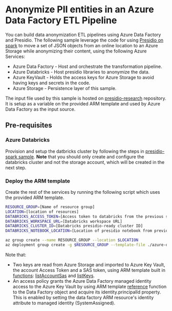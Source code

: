 # Anonymize PII entities in an Azure Data Factory ETL Pipeline

You can build data anonymization ETL pipelines using Azure Data Factory and Presidio.
The following sample leverage the code for using [Presidio on spark](../spark/index.md) to move a set of JSON objects from an online location to an Azure Storage while anonymizing their content, using the following Azure Services:

* Azure Data Factory - Host and orchestrate the transformation pipeline.
* Azure Databricks - Host presidio libraries to anonymize the data.
* Azure KeyVault - Holds the access keys for Azure Storage to avoid having keys and secrets in the code.
* Azure Storage - Persistence layer of this sample.

The input file used by this sample is hosted on [presidio-research](https://github.com/microsoft/presidio-research/) repository. 
It is setup as a variable on the provided ARM template and used by Azure Data Factory as the input source.

## Pre-requisites

### Azure Databricks

Provision and setup the datbricks cluster by following the steps in [presidio-spark sample](../spark/index.md#Azure-Databricks). 
**Note** that you should only create and configure the databricks cluster and not the storage account, which will be created in the next step.

### Deploy the ARM template

Create the rest of the services by running the following script which uses the provided ARM template.

```bash
RESOURCE_GROUP=[Name of resource group]
LOCATION=[location of resources]
DATABRICKS_ACCESS_TOKEN=[Access token to databricks from the previous step]
DATABRICKS_WORKSPACE_URL=[Databricks workspace URL]
DATABRICKS_CLUSTER_ID=[Databricks presidio-ready cluster ID]
DATABRICKS_NOTEBOOK_LOCATION=[Location of presidio notebook from previous step]

az group create --name RESOURCE_GROUP --location $LOCATION
az deployment group create -g $RESOURCE_GROUP --template-file ./azure-deploy.json --parameters Databricks_accessToken=$DATABRICKS_ACCESS_TOKEN Databricks_clusterId=$DATABRICKS_CLUSTER_ID Databricks_notebookLocation=$DATABRICKS_NOTEBOOK_LOCATION Databricks_workSpaceUrl=$DATABRICKS_WORKSPACE_URL
```

Note that:

* Two keys are read from Azure Storage and imported to Azure Key Vault, the account Access Token and a SAS token, using ARM template built in [functions](https://docs.microsoft.com/en-us/azure/azure-resource-manager/templates/template-functions): [listAccountSas](https://docs.microsoft.com/en-us/rest/api/storagerp/storageaccounts/listaccountsas) and [listKeys](https://docs.microsoft.com/en-us/rest/api/storagerp/storageaccounts/listkeys).
* An access policy grants the Azure Data Factory managed identity access to the Azure Key Vault by using ARM template [reference](https://docs.microsoft.com/en-us/azure/azure-resource-manager/templates/template-functions-resource?tabs=json#reference) function to the Data Factory object and acquire its identity.principalId property. This is enabled by setting the data factory ARM resource's identity attribute to managed identity (SystemAssigned).
